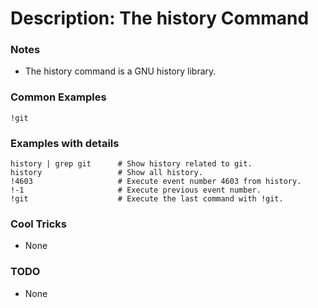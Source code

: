 # Description: The history Command

### Notes
* The history command is a GNU history library.

### Common Examples
```shell
!git
```

### Examples with details
```shell
history | grep git      # Show history related to git.
history                 # Show all history.
!4603                   # Execute event number 4603 from history.
!-1                     # Execute previous event number.
!git                    # Execute the last command with !git.
```

### Cool Tricks
* None

### TODO
* None
